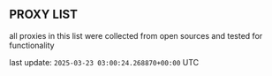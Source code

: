 ## PROXY LIST

all proxies in this list were collected from open sources and tested for functionality

last update: `2025-03-23 03:00:24.268870+00:00` UTC